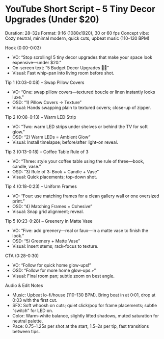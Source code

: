 # YouTube Short Script – 5 Tiny Decor Upgrades (Under $20)
Duration: 28–32s
Format: 9:16 (1080x1920), 30 or 60 fps
Concept vibe: Cozy neutral, minimal modern, quick cuts, upbeat music (110–130 BPM)

Hook (0:00–0:03)
- VO: “Stop scrolling! 5 tiny decor upgrades that make your space look expensive—under $20.”
- On-screen text: “5 Budget Decor Upgrades 💸✨”
- Visual: Fast whip-pan into living room before shot.

Tip 1 (0:03–0:08) – Swap Pillow Covers
- VO: “One: swap pillow covers—textured boucle or linen instantly looks luxe.”
- OSD: “1) Pillow Covers → Texture”
- Visual: Hands swapping plain to textured covers; close-up of zipper.

Tip 2 (0:08–0:13) – Warm LED Strip
- VO: “Two: warm LED strips under shelves or behind the TV for soft glow.”
- OSD: “2) Warm LEDs = Ambient Glow”
- Visual: Install timelapse; before/after light-on reveal.

Tip 3 (0:13–0:18) – Coffee Table Rule of 3
- VO: “Three: style your coffee table using the rule of three—book, candle, vase.”
- OSD: “3) Rule of 3: Book + Candle + Vase”
- Visual: Quick placements; top-down shot.

Tip 4 (0:18–0:23) – Uniform Frames
- VO: “Four: use matching frames for a clean gallery wall or one oversized print.”
- OSD: “4) Matching Frames = Cohesive”
- Visual: Snap grid alignment; reveal.

Tip 5 (0:23–0:28) – Greenery in Matte Vase
- VO: “Five: add greenery—real or faux—in a matte vase to finish the look.”
- OSD: “5) Greenery + Matte Vase”
- Visual: Insert stems; rack-focus to texture.

CTA (0:28–0:30)
- VO: “Follow for quick home glow-ups!”
- OSD: “Follow for more home glow-ups ⤴️”
- Visual: Final room pan; subtle zoom on best angle.

Audio & Edit Notes
- Music: Upbeat lo-fi/house (110–130 BPM). Bring beat in at 0:01, drop at 0:03 with the first cut.
- SFX: Soft whoosh on cuts; quiet click/pop for frame placements; subtle “switch” for LED on.
- Color: Warm-white balance, slightly lifted shadows, muted saturation for neutral palette.
- Pace: 0.75–1.25s per shot at the start, 1.5–2s per tip, fast transitions between tips.